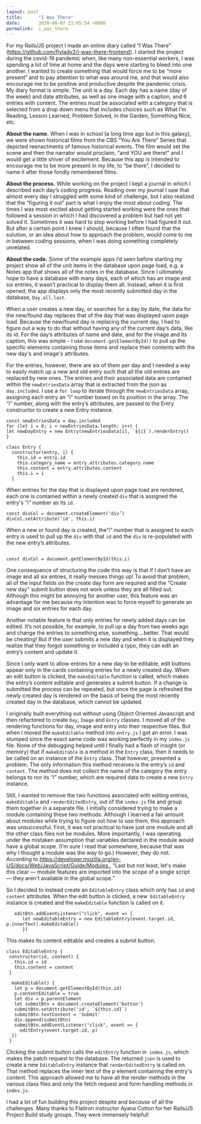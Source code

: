 ```yaml
---
layout: post
title:      "I Was There"
date:       2020-08-07 21:05:54 +0000
permalink:  i_was_there
---
```


For my Rails/JS project I made an online diary called “I Was There” (https://github.com/flylady2/i-was-there-frontend).  I started the project during the covid-19 pandemic when, like many non-essential workers, I was spending a lot of time at home and the days were starting to bleed into one another.  I wanted to create something that would force me to be “more present” and to pay attention to what was around me, and that would also encourage me to be positive and productive despite the pandemic crisis.  My diary format is simple.  The unit is a day.  Each day has a name (day of the week) and date attributes, as well as one image with a caption, and 6 entries with content. The entries must be associated with a category that is selected from a drop down menu that includes choices such as What I’m Reading, Lesson Learned, Problem Solved, In the Garden, Something Nice, etc. 

**About the name.** When I was in school (a long time ago but in this galaxy), we were shown historical films from the CBS “You Are There” Series that depicted reenactments of famous historical events.  The film would set the scene and then the narrator would proclaim, “and YOU are there!” and I would get a little shiver of excitement.  Because this app is intended to encourage me to be more present in my life, to “be there”, I decided to name it after those fondly remembered films. 

**About the process.** While working on the project I kept a journal in which I described each day’s coding progress.  Reading over my journal I saw that almost every day I struggled with some kind of challenge, but I also realized that the “figuring it out” part is what I enjoy the most about coding.  The times I was most excited about getting started working were the ones that followed a session in which I had discovered a problem but had not yet solved it.  Sometimes it was hard to stop working before I had figured it out.  But after a certain point I knew I should, because I often found that the solution, or an idea about how to approach the problem, would come to me in between coding sessions, when I was doing something completely unrelated.

**About the code.** Some of the example apps I’d seen before starting my project show all of the unit items in the database upon page load, e.g. a Notes app that shows all of the notes in the database.  Since I ultimately hope to have a database with many days, each of which has an image and six entries, it wasn’t practical to display them all.  Instead, when it is first opened, the app displays only the most recently submitted day in the database, `Day.all.last`.

When a user creates a new day, or searches for a day by date, the data for the new/found day replaces that of the day that was displayed upon page load.  Because the new/found day is replacing the current day, I had to figure out a way to do that without having any of the current day’s data, like its id.  For the day’s attributes of name and date, and for the image and its caption, this was simple - I use `document.getElementById()` to pull up the specific elements containing those items and replace their contents with the new day's and image's attributes.

For the entries, however, there are six of them per day and I needed a way to easily match up a new and old entry such that all the old entries are replaced by new ones.   The entries and their associated data are contained within the `newEntriesData` array that is extracted from the json as `day.included`.   I use a `for loop` to iterate through the `newEntriesData` array, assigning each entry an “i" number based on its position in the array. The “i”  number, along with the entry’s attributes, are passed to the Entry constructor to create a new Entry instance.

```
const newEntriesData = day.included
for (let i = 0; i < newEntriesData.length; i++) {
let newDayEntry = new Entry(newEntriesData[i], `${i}`).renderEntry()
}
```


```
class Entry {
  constructor(entry, i) {
    this.id = entry.id
    this.category_name = entry.attributes.category.name
    this.content = entry.attributes.content
    this.i = i
  }
```
When entries for the day that is displayed upon page load are rendered, each one is contained within a newly created `div` that is assigned the entry's “i” number as its `id`.

```
const divCol = document.createElement('div’)
divCol.setAttribute('id', this.i)
```

When a new or found day is created, the”i” number that is assigned to each entry is used to pull up the `div` with that `id` and the `div` is re-populated with the new entry’s attributes.
```

const divCol = document.getElementById(this.i)
```
One consequence of structuring the code this way is that if I don’t have an image and all six entries, it really messes things up!  To avoid that problem, all of the input fields on the create day form are required and the “Create new day" submit button does not work unless they are all filled out.  Although this might be annoying for another user, this feature was an advantage for me because my intention was to force myself to generate an image and six entries for each day. 
 
Another notable feature is that only entries for newly added days can be edited.  It’s not possible, for example, to pull up a day from two weeks ago and change the entries to something else, something….better.  That would be cheating!  But if the user submits a new day and when it is displayed they realize that they forgot something or included a typo, they can edit an entry’s content and update it.

Since I only want to allow entries for a new day to be editable, edit buttons appear only in the cards containing entries for a newly created day. When an edit button is clicked, the `makeEditable` function is called, which makes the entry’s content editable and generates a submit button. If a change is submitted the process can be repeated, but once the page is refreshed the newly created day is rendered on the basis of being the most recently created day in the database, which cannot be updated.

I originally built everything out without using Object Oriented Javascript and then refactored to create `Day`, `Image` and `Entry` classes.  I moved all of the rendering functions for day, image and entry into their respective files.  But when I moved the `makeEditable` method into `entry.js` I got an error.  I was stumped since the exact same code was working perfectly in my `index.js` file.  None of the debugging helped until I finally had a flash of insight (or memory) that if `makeEditable` is a method in the `Entry` class, then it needs to be called on an instance of the `Entry` class.  That however, presented a problem.  The only information this method receives is the entry’s `id` and` content`.  The method does not collect the name of the category the entry belongs to nor its “i” number, which are required data to create a new `Entry` instance. 

Still, I wanted to remove the two functions associated with editing entries, `makeEditable` and `renderEditedEntry`, out of the `index.js` file and group them together in a separate file.  I initially considered trying to make a module containing these two methods.  Although I learned a fair amount about modules while trying to figure out how to use them, this approach was unsuccessful.  First, it was not practical to have just one module and all the other class files not be modules.  More importantly, I was operating under the mistaken assumption that variables declared in the module would have a global scope.  (I’m sure I read that somewhere, because that was why I thought a module was the way to go.)   However, they do not.  According to [https://developer.mozilla.org/en-US/docs/Web/JavaScript/Guide/Modules ](http://), “Last but not least, let's make this clear — module features are imported into the scope of a single script — they aren't available in the global scope.”

So I decided to instead create an `EditableEntry` class which only has `id` and `content` attributes. When the edit button is clicked, a new` EditableEntry` instance is created and the `makeEditable` function is called on it.

```
   editBtn.addEventListener("click", event => {
      let newEditableEntry = new EditableEntry(event.target.id, p.innerText).makeEditable()
      })
```

This makes its content editable and creates a submit button.  

 ```
class EditableEntry {
  constructor(id, content) {
    this.id = id
    this.content = content
  }

   makeEditable() {
    let p = document.getElementById(this.id)
    p.contentEditable = true
    let div = p.parentElement
    let submitBtn = document.createElement('button')
    submitBtn.setAttribute('id', `${this.id}`)
    submitBtn.textContent = 'Submit'
    div.append(submitBtn)
    submitBtn.addEventListener("click", event => {
      editEntry(event.target.id, p)
   })
  }
```

Clicking the submit button calls the `editEntry` function in` index.js`, which makes the patch request to the database.  The returned `json` is used to create a new `EditableEntry` instance that `renderEditedEntry` is called on. That method replaces the inner text of the p element containing the entry's content.  This approach allowed me to have all the render methods in the various class files and only the fetch request and form handling methods in `index.js`.

I had a lot of fun building this project despite and *because* of all the challenges.  Many thanks to Flatiron instructor Ayana Cotton for her Rails/JS Project Build study groups.  They were immensely helpful!




